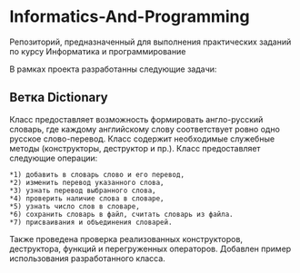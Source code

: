# Informatics-And-Programming
Репозиторий, предназначенный для выполнения практических заданий по курсу Информатика и программирование

В рамках проекта разработанны следующие задачи:

## Ветка Dictionary

Класс предоставляет возможность формировать англо-русский словарь, где каждому
английскому слову соответствует ровно одно русское слово-перевод.
Класс содержит необходимые служебные методы (конструкторы, деструктор и пр.).
Класс предоставляет следующие операции:

	*1) добавить в словарь слово и его перевод,
	*2) изменить перевод указанного слова,
	*3) узнать перевод выбранного слова,
	*4) проверить наличие слова в словаре,
	*5) узнать число слов в словаре,
	*6) сохранить словарь в файл, считать словарь из файла.
	*7) присваивания и объединения словарей.
	
Также проведена проверка реализованных конструкторов, деструктора,
функций и перегруженных операторов. Добавлен пример использования
разработанного класса.